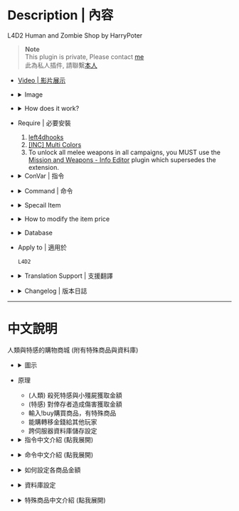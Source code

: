 # Description | 內容
L4D2 Human and Zombie Shop by HarryPoter

> __Note__ <br/>
This plugin is private, Please contact [me](https://github.com/fbef0102/Game-Private_Plugin#私人插件列表-private-plugins-list)<br/>
此為私人插件, 請聯繫[本人](https://github.com/fbef0102/Game-Private_Plugin#私人插件列表-private-plugins-list)

* [Video | 影片展示](https://youtu.be/LP0ALxlbaZE)

* <details><summary>Image</summary>

	<br/>![L4D2_Buy_Store_1](image/L4D2_Buy_Store_1.jpg)
	<br/>![L4D2_Buy_Store_2](image/L4D2_Buy_Store_2.jpg)
	<br/>![L4D2_Buy_Store_3](image/L4D2_Buy_Store_3.jpg)
	<br/>![L4D2_Buy_Store_4](image/L4D2_Buy_Store_4.jpg)
	<br/>![L4D2_Buy_Store_5](image/L4D2_Buy_Store_5.jpg)
</details>

* <details><summary>How does it work?</summary>

	* (Survivor) Killing zombies and infected to earn credits
	* (Infected) Doing Damage to survivors to earn credits
	* Type !buy in chatbox, buy anything you want
	* Save player's credits to server. (Database)
</details>

* Require | 必要安裝
	1. [left4dhooks](https://forums.alliedmods.net/showthread.php?t=321696)
	2. [[INC] Multi Colors](https://github.com/fbef0102/L4D1_2-Plugins/releases/tag/Multi-Colors)
	3. To unlock all melee weapons in all campaigns, you MUST use the [Mission and Weapons - Info Editor](https://forums.alliedmods.net/showthread.php?t=310586) plugin which supersedes the extension.

* <details><summary>ConVar | 指令</summary>

	* cfg/sourcemod/L4D2_Buy_Store.cfg
		```php
		// Numbers of real survivor and infected player require to active this plugin.
		sm_shop_player_require "4"

		// If 1, use CookiesCached to save player money. Otherwise, the moeny will not be saved if player leaves the server.
		sm_shop_CookiesCached_enable "1"

		// Giving money for killing a boomer
		sm_shop_boomkilled "10"

		// Giving money for killing a charger
		sm_shop_chargerkilled "30"

		// Giving money for killing a smoker
		sm_shop_smokerkilled "20"

		// Giving money for killing a hunter
		sm_shop_hunterkilled "20"

		// Giving money for killing a jockey
		sm_shop_jockeykilled "25"

		// Giving money for killing a spitter
		sm_shop_spitterkilled "10"

		// Giving one dollar money for hurting tank per X hp
		sm_shop_tank_hurt "40"

		// Giving money for killing a witch
		sm_shop_witchkilled "80"

		// Giving money for killing a zombie
		sm_shop_zombiekilled "1"

		// Giving money for healing people with kit
		sm_shop_heal_teammate "100"

		// Giving money for saving people with defibrillator
		sm_shop_defi_save "200"

		// Giving money for saving incapacitated people. (No Hanging from legde)
		sm_shop_help_teammate_save "30"

		// Giving money for incapacitating a survivor. (No Hanging from legde)
		sm_shop_infected_survivor_incap "30"

		// Giving money for killing a survivor.
		sm_shop_infected_survivor_killed "100"

		// If 1, decrease money if survivor friendly fire each other. (1 hp = 1 dollar)
		sm_shop_survivor_TK_enable "1"

		// Can not buy gas can in these maps, separate by commas (no spaces). (0=All maps, Empty = none).
		sm_shop_gascan_map_off "c1m4_atrium,c6m3_port,c14m2_lighthouse"

		// Can not buy cola in these maps, separate by commas (no spaces). (0=All maps, Empty = none).
		sm_shop_cola_map_off "c1m2_streets"

		// Max Air Jump Limit for survivor special item.
		sm_shop_special_max_jump_limit "3"

		// How long could "Infinite Ammo" state last for survivor special item.
		sm_shop_special_infinite_ammo_time "20"

		// Giving money to each alive survivor for mission accomplished award (non-final).
		sm_shop_stage_complete "400"

		// Giving money to each alive survivor for mission accomplished award (final).
		sm_shop_final_mission_complete "3000"

		// Giving money to each infected player for wiping out survivors.
		sm_shop_final_mission_lost "300"

		// If 1, Enable shop for infected.
		sm_shop_infected_enable "1"

		// Infected player must wait until survivors have left start safe area for at least X seconds to buy item. (0=Infected Shop available anytime)
		sm_shop_infected_wait_time "10"

		// Cold Down Time in seconds an infected player can not buy again after player buys item. (0=off).
		sm_shop_infected_cooltime_block "30.0"

		// Cold Down Time in seconds a survivor player can not buy again after player buys item. (0=off).
		sm_shop_survivor_cooltime_block "5.0"

		// How long could "Immune Everything" last for infected special item.
		sm_shop_special_immune_everything_time "10"

		// Tank limit on the field before infected can buy a tank. (0=Can't buy Tank)
		sm_shop_infected_tank_limit "1"

		// Witch limit on the field before infected can buy a witch. (0=Can't buy Witch)
		sm_shop_infected_witch_limit "4"

		// How far away from survivors an infected can buy and spawn witch.
		sm_shop_infected_witch_spawn_safety_range "1250"

		// Amount of seconds before a witch is kicked. (only remove witches bought by player in this plugin)
		sm_shop_infected_witch_lifespan "180"

		// How long could "Freeze-Infected" state last for survivor special item.
		sm_shop_special_freeze_time "20"

		// How long could "Gain Adrenaline Power" state last for survivor special item.
		sm_shop_special_adrenaline_time "20"

		// Maximum money limit. (Money saved when map change/leaving server)
		sm_shop_max_moeny_limit "32000"

		// How long could "Dead-Eyes" state last for survivor special item.
		sm_shop_special_dead_eyes_time "60"

		// Changes how 'You got credits by killing infected' Message displays. (0: Disable, 1:In chat, 2: In Hint Box, 3: In center text)
		sm_shop_kill_infected_announce_type "1"

		// Database to save money to.
		// empty = don't connect to database
		//  (MySQL & SQLite supported)
		sm_shop_database ""
		```
</details>

* <details><summary>Command | 命令</summary>

	* **shop and buy (Short name available)**
		```php
		say "b [item_name]"
		sm_shop [item_name]
		sm_buy [item_name]
		sm_b [item_name]
		sm_money [item_name]
		sm_purchase [item_name]
		sm_market [item_name]
		sm_item [item_name]
		sm_items [item_name]
		sm_credit [item_name]
		sm_credits [item_name]
		```

		* say "!buy" or "b" to open shop menu
		* say "!buy rifle_ak47" or "b rifle_ak47" to directly buy Ak47 weapon
		* **short command list**
			```php
			Weapon
			{
				"!buy pistol" 				-> Pistol
				"!buy pistol_magnum"		-> Magnum
				"!buy pumpshotgun"			-> Pumpshotgun
				"!buy shotgun_chrome"		-> Chrome Shotgun
				"!buy smg"					-> Smg
				"!buy smg_silenced"			-> Silenced Smg
				"!buy smg_mp5"				-> MP5
				"!buy rifle"				-> Rifle
				"!buy rifle_ak47"			-> AK47
				"!buy rifle_desert"			-> Desert Rifle
				"!buy rifle_sg552"			-> SG552
				"!buy shotgun_spas"			-> Spas Shotgun
				"!buy autoshotgun"			-> Autoshotgun
				"!buy hunting_rifle"		-> Hunting Rifle
				"!buy sniper_military"		-> Military Sniper
				"!buy sniper_scout"			-> SCOUT
				"!buy sniper_awp"			-> AWP
				"!buy rifle_m60"			-> M60 Machine Gun
				"!buy grenade_launcher"		-> Grenade Launcher
			}

			Melee
			{
				"!buy chainsaw"				-> Chainsaw
				"!buy baseball_bat"			-> Baseball Bat
				"!buy cricket_bat"			-> Cricket Bat
				"!buy crowbar"				-> Crowbar
				"!buy electric_guitar"		-> Electric Guitar
				"!buy fireaxe"				-> Fire Axe
				"!buy frying_pan"			-> Frying Pan
				"!buy katana"				-> Katana
				"!buy machete"				-> Machete
				"!buy tonfa"				-> Tonfa
				"!buy golfclub"				-> Golf Club
				"!buy knife"				-> Knife
				"!buy pitchfork"			-> Pitchfork
				"!buy shovel"				-> Shovel
			}

			Medic and Throwable
			{
				"!buy health_100"			-> Health+100
				"!buy defibrillator"		-> Defibrillator
				"!buy first_aid_kit"		-> First Aid Kit
				"!buy pain_pills"			-> Pain Pill
				"!buy adrenaline"			-> Adrenaline
				"!buy pipe_bomb"			-> Pipe Bomb
				"!buy molotov"				-> Molotov
				"!buy vomitjar"				-> Vomitjar
			}

			Other
			{
				"!buy ammo"								-> Ammo
				"!buy laser_sight"						-> Laser Sight
				"!buy incendiary_ammo"					-> Incendiary Ammo
				"!buy explosive_ammo"					-> Explosive Ammo
				"!buy weapon_upgradepack_incendiary"	-> Incendiary Pack
				"!buy weapon_upgradepack_explosive"		-> Explosive Pack
				"!buy propanetank"						-> Propane Tank
				"!buy oxygentank"						-> Oxygen Tank
				"!buy fireworkcrate"					-> Firework Crate
				"!buy gascan"							-> Gascan
				"!buy cola_bottles"						-> Cola Bottles
				"!buy gnome"							-> Gnome
			}

			Survivor Special
			{
				"!buy Fire"						-> Fire Yourself
				"!buy Boom"						-> Drop Pipebomb
				"!buy Adrenaline_Power"			-> Gain Adrenaline Power
				"!buy Revive"					-> Save Yorself
				"!buy Fire_Infeceted"			-> All Infected Gets On Fire
				"!buy Teleport"					-> Teleport to teammate
				"!buy Infinite_Ammo"			-> Infinite Ammo
				"!buy No_FF"					-> No Friendly Fire
				"!buy Dead_Eyes"				-> Dead-Eyes
				"!buy Kill_Commons"				-> Kill Commons
				"!buy Kill_Witches"				-> Kill Witches
				"!buy Heal_Survivors"			-> Heal Survivors
				"!buy Jump+1"					-> Jump+1
				"!buy Slay_Infected"			-> Slay Infected Attacker
				"!buy Respawn"					-> Respawn Alive
				"!buy Freeze_Infected"			-> Freeze-Infected
			}

			Infected Spawn
			{
				"!buy Suicide" 	-> Suicide
				"!buy Smoker" 	-> Smoker
				"!buy Boomer" 	-> Boomer
				"!buy Hunter" 	-> Hunter
				"!buy Spitter" 	-> Spitter
				"!buy Jockey" 	-> Jockey
				"!buy Charger" 	-> Charger
				"!buy Tank" 	-> Tank
			}

			Infected Special
			{
				"!buy Health" 	-> Full Health
				"!buy Teleport" -> Teleport to survivor
				"!buy Immune" 	-> Immune Everything
				"!buy Horde" 	-> Zombie Horde
				"!buy Witch" 	-> Witch
			}
			```

	* **repeat purchase item you bought last time**
		```php
		sm_repeatbuy
		sm_lastbuy
		```

	* **donate money to another player (Or use "Credits Transfer" in shop menu)**
		```php
		sm_pay <name> <money>
		sm_donate <name> <money>
		```

	* **See all players' or specific player's deposit**
		```php
		sm_inspectbank [name]
		sm_checkbank [name]
		sm_lookbank [name]
		sm_allbank [name]
		```

	* **Adm gives/reduces money (ADMFLAG_BAN)**
		```php
		sm_givemoney <name> <+-money>
		sm_givecredit <name> <+-money>
		```

	* **Adm removes player's all money (ADMFLAG_BAN)**
		```php
		sm_clearmoney <name>
		sm_deductmoney <name>
		```
</details>

* <details><summary>Specail Item</summary>

	* **Survivor Shop**
		* Fire
		<br/>Description: Do you feel annoying that you are surrounded by common infecteds?
		No need to throw molotov or use melee, create fire around you!!

		* Boom
		<br/>Description: Create the pipebomb from you and it is going to explode!!

		* Adrenaline_Power
		<br/>Description: Gain Adrenaline Power RIGHT NOW!! Move Faster and Save Faster

		* Revive
		<br/>Description: Save yourself when handing from ledge or incapacitated

		* Fire Infeceted
		<br/>Description: Tank throws a rock on the roof and smoker uses his tongue from nowhere, buy this item to burn them all!!

		* Teleport
		<br/>Description: Are you always alone and behind your team? Don't worry, buy this item to teleport back to your team.

		* Infinite Ammo
		<br/>Description: Just shoot the enemy and no need to reload your gun. Enjoy the fun

		* Dead Eyes
		<br/>Description: Special Infecteds always hide and seek, buy this item to see them all!!
		<br/>![Dead_Eyes](image/Dead_Eyes.jpg)
		
		* No Friendly Fire
		<br/>Description: Are you tired of stupid friendly fire ? You are gonna love this item.

		* Kill Commons
		<br/>Description: Hate zombies, hate horde? Kill them all

		* Kill Witches
		<br/>Description: No longer you hear witch crying!

		* Heal Survivors
		<br/>Description: Your teammates are all down, buy this item to bring your team back to fight again.. No Surrender !!!

		* Jump+1
		<br/>Description: Now you are super mario, jump and skip the path quickly.

		* Slay Infected Attacker
		<br/>Description: Smoker drags you, Hunter pounces you, Jockey rides on you, charger charges you, and you can't do anything. Now buy this item to slay the infected and be free again.

		* Respawn Alive
		<br/>Description: Dead person isn't a good survivor, activate spell card: Dead Reborn

		* Ice World
		<br/>Description: Freeze All Infected, they can't move and attack. The most powerful item :D
		<br/>![Ice_World](image/Ice_World.jpg)

	* **Infected Shop**
		* Full Health
		<br/>Description: You can have second chance.

		* Zombie Horde
		<br/>Description: Mob Incoming !!! Keep survivors busy.

		* Spawn Witch
		<br/>Description: Choose your location wisely and spawn a witch, survivors will feel very hard to complete the mission.
		<br/>![Spawn_Witch](image/Spawn_Witch.jpg)

		* Teleport
		<br/>Description: Do you want to attack immediately? Give survivors a surprise !

		* God Mode
		<br/>Description: Being immune every damage from survivors, they can't stumble you, they can't shove you. No one can stop you, You are THE GOD!
		<br/>![God_Mode](image/God_Mode.jpg)
</details>

* <details><summary>How to modify the item price</summary>

	* Modify ```data/L4D2_Buy_Store.cfg```
</details>

* <details><summary>Database</summary>

	* Choose one of the following method to save money
		1. ```sm_shop_CookiesCached_enable "1"```, this uses CookiesCached to save player money
		2. if you want to cross server database, set ```sm_shop_database "shop"``` and set *sourcemod\configs\databases.cfg*
			```php
			"shop"
			{
				"driver"			"default"
				"host"				"x.x.x.x"
				"database"			"yourdatabase"
				"user"				"youruser"
				"pass"				"yourpass"
				"port"				"yourport"
			}
			```
</details>

* Apply to | 適用於
	```
	L4D2
	```

* <details><summary>Translation Support | 支援翻譯</summary>

	```
	English
	繁體中文
	简体中文
	Spanish
	Russian
	Portuguese
	Dutch
	```
</details>

* <details><summary>Changelog | 版本日誌</summary>

	* v5.2 (2023-11-7)
		* Add repeat buy in survivor meanu and infected menu
		* Add data file, more convenient to edit item price

	* v5.1 (2023-4-28)
		* Optimize Code

	* v5.0 (2022-11-15)
		* Add short buy commands, directly buy item.
		* Repeat purchase item you bought last time.
		* Add Survivor/Infected Special items
		* Support Database
		* Points Transfer
		
	* v4.6
		* [Old Version](https://github.com/fbef0102/L4D2-Plugins/tree/master/L4D2_Buy_Store)
</details>

- - - -
# 中文說明
人類與特感的購物商城 (附有特殊商品與資料庫)

* <details><summary>圖示</summary>

	<br/>![zho/L4D2_Buy_Store_1](image/zho/L4D2_Buy_Store_1.jpg)
	<br/>![zho/L4D2_Buy_Store_2](image/zho/L4D2_Buy_Store_2.jpg)
	<br/>![zho/L4D2_Buy_Store_3](image/zho/L4D2_Buy_Store_3.jpg)
	<br/>![zho/L4D2_Buy_Store_4](image/zho/L4D2_Buy_Store_4.jpg)
	<br/>![zho/L4D2_Buy_Store_5](image/zho/L4D2_Buy_Store_5.jpg)
</details>

* 原理
	* (人類) 殺死特感與小殭屍獲取金額
	* (特感) 對倖存者造成傷害獲取金額
	* 輸入!buy購買商品，有特殊商品
	* 能購轉移金錢給其他玩家
	* 跨伺服器資料庫儲存設定

* <details><summary>指令中文介紹 (點我展開)</summary>

	* cfg/sourcemod/L4D2_Buy_Store.cfg
		```php
		// 倖存者與特感隊伍必須有至少4位以上的真人玩家才會啟動插件
		sm_shop_player_require "4"

		// 為1時，使用 CookiesCached 儲存玩家金錢. 意思是說，下次開服時，玩家依然保留上次遊玩的金額
		sm_shop_CookiesCached_enable "1"

		// 殺死 Boomer 獲得的金額
		sm_shop_boomkilled "10"

		// 殺死 Charger 獲得的金額
		sm_shop_chargerkilled "30"

		// 殺死 Smoker 獲得的金額
		sm_shop_smokerkilled "20"

		// 殺死 Hunter 獲得的金額
		sm_shop_hunterkilled "20"

		// 殺死 Jockey 獲得的金額
		sm_shop_jockeykilled "25"

		// 殺死 Spitter 獲得的金額
		sm_shop_spitterkilled "10"

		// 每對Tank造成40滴傷害，獲得一元
		sm_shop_tank_hurt "40"

		// 殺死 Witch 獲得的金額
		sm_shop_witchkilled "80"

		// 殺死 普通感染者 獲得的金額
		sm_shop_zombiekilled "1"

		// 使用治療包療隊友 獲得的金額
		sm_shop_heal_teammate "100"

		// 電擊器復活隊友 獲得的金額
		sm_shop_defi_save "200"

		// 拯救倒地的隊友(掛邊不算) 獲得的金額
		sm_shop_help_teammate_save "30"

		// 使倖存者倒地的特感玩家(掛邊不算) 獲得的金額
		sm_shop_infected_survivor_incap "30"

		// 殺死倖存者的特感玩家(掛邊不算) 獲得的金額
		sm_shop_infected_survivor_killed "100"

		// 為1時，友傷會扣除金錢 (1hp = 1元)
		sm_shop_survivor_TK_enable "1"

		// 不能在這些地圖上購買汽油桶 (無空白). (0=全部地圖，留白=無)
		sm_shop_gascan_map_off "c1m4_atrium,c6m3_port,c14m2_lighthouse"

		// 不能在這些地圖上購買可樂瓶 (無空白). (0=全部地圖，留白=無)
		sm_shop_cola_map_off "c1m2_streets"

		// (倖存者特殊商品) "超級瑪利歐 跳躍+1" 最大跳躍數
		sm_shop_special_max_jump_limit "3"

		// (倖存者特殊商品) "無限子彈" 效果時間
		sm_shop_special_infinite_ammo_time "20"

		// 過關進入安全室時，活著的倖存者獲得的金額 (非救援關卡).
		sm_shop_stage_complete "400"

		// 破完地圖上救援載具時，活著的倖存者獲得的金額 (救援關卡).
		sm_shop_final_mission_complete "3000"

		// 滅團之後倖存者扣除的金額
		// 滅團之後特感玩家獲得的金額
		sm_shop_final_mission_lost "300"

		// 為1時，特感也能購買商品
		sm_shop_infected_enable "1"

		// 特感玩家必須等人類至少出門安全區域10秒後才能購買商品 (0=特感可以在任意時間點購買)
		sm_shop_infected_wait_time "10"

		// 特感玩家再次購買商品的冷卻時間 (0=無冷卻時間).
		sm_shop_infected_cooltime_block "30.0"

		// 倖存者再次購買商品的冷卻時間 (0=無冷卻時間).
		sm_shop_survivor_cooltime_block "5.0"

		// (特感特殊商品) "God 上帝模式" 效果時間
		sm_shop_special_immune_everything_time "10"

		// 場上的Tank數量達到此限制時，特感不能購買Tank生成 (0=無法購買Tank)
		sm_shop_infected_tank_limit "1"

		// (特感特殊商品) 場上的Witch數量達到此限制時，特感不能購買Witch生成 (0=無法購買Witch)
		sm_shop_infected_witch_limit "4"

		// (特感特殊商品) 特感玩家必須離倖存者多遠才能購買 Witch生成
		sm_shop_infected_witch_spawn_safety_range "1250"

		// 特感玩家購買的Witch在180秒後將被移除
		sm_shop_infected_witch_lifespan "180"

		// (倖存者特殊商品) "冰凍世界" 效果時間
		sm_shop_special_freeze_time "20"

		// (倖存者特殊商品) "注射興奮劑" 效果時間
		sm_shop_special_adrenaline_time "20"

		// 最大能儲存的金額
		sm_shop_max_moeny_limit "32000"

		// (倖存者特殊商品) "心靈透視" 效果時間
		sm_shop_special_dead_eyes_time "60"

		// "你殺死XXX獲得XX元" 提示該如何顯示. (0: 不提示, 1: 聊天框, 2: 黑底白字框, 3: 螢幕正中間)
		sm_shop_kill_infected_announce_type "1"

		// 資料庫設定
		// 留白 = 不使用資料庫
		// (支援 MySQL & SQLite)
		sm_shop_database ""
		```
</details>

* <details><summary>命令中文介紹 (點我展開)</summary>

	* **購物商城**
		```php
		say "b [item_name]"
		sm_shop [item_name]
		sm_buy [item_name]
		sm_b [item_name]
		sm_money [item_name]
		sm_purchase [item_name]
		sm_market [item_name]
		sm_item [item_name]
		sm_items [item_name]
		sm_credit [item_name]
		sm_credits [item_name]
		```

		* 聊天視窗打 !buy 或 b 開啟商城列表
		* 聊天視窗打 !buy rifle_ak47 或 b rifle_ak47 直接購買AK47槍
		* **購物短名列表**
			```php
			快速購買武器
			{
				"!buy pistol" 				-> 手槍
				"!buy pistol_magnum"		-> 沙漠之鷹
				"!buy pumpshotgun"			-> 木製霰彈槍
				"!buy shotgun_chrome"		-> 鐵製霰彈槍
				"!buy smg"					-> 機槍
				"!buy smg_silenced"			-> 消音機槍
				"!buy smg_mp5"				-> MP5衝鋒槍
				"!buy rifle"				-> 步槍
				"!buy rifle_ak47"			-> AK47
				"!buy rifle_desert"			-> 三連發步槍
				"!buy rifle_sg552"			-> SG552步槍
				"!buy shotgun_spas"			-> 戰鬥霰彈槍
				"!buy autoshotgun"			-> 連發霰彈槍
				"!buy hunting_rifle"		-> 獵槍
				"!buy sniper_military"		-> 軍用狙擊槍
				"!buy sniper_scout"			-> SCOUT狙擊槍
				"!buy sniper_awp"			-> AWP
				"!buy rifle_m60"			-> 殲滅者 M60
				"!buy grenade_launcher"		-> 榴彈發射器
			}

			快速購買近戰武器
			{
				"!buy chainsaw"				-> 奪魂鋸
				"!buy baseball_bat"			-> 球棒
				"!buy cricket_bat"			-> 板球拍
				"!buy crowbar"				-> 鐵撬
				"!buy electric_guitar"		-> 電吉他
				"!buy fireaxe"				-> 斧頭
				"!buy frying_pan"			-> 平底鍋
				"!buy katana"				-> 武士刀
				"!buy machete"				-> 開山刀
				"!buy tonfa"				-> 警棍
				"!buy golfclub"				-> 高爾夫球棒
				"!buy knife"				-> 小刀
				"!buy pitchfork"			-> 草叉
				"!buy shovel"				-> 鐵鏟
			}

			快速購買醫療與投擲物品
			{
				"!buy health_100"			-> 生命值+100
				"!buy defibrillator"		-> 電擊器
				"!buy first_aid_kit"		-> 治療包
				"!buy pain_pills"			-> 止痛藥丸
				"!buy adrenaline"			-> 腎上腺素
				"!buy pipe_bomb"			-> 土製炸彈
				"!buy molotov"				-> 火瓶
				"!buy vomitjar"				-> 膽汁
			}

			快速購買其他物品
			{
				"!buy ammo"								-> 彈藥補給
				"!buy laser_sight"						-> 雷射裝置
				"!buy incendiary_ammo"					-> 火焰子彈
				"!buy explosive_ammo"					-> 高爆子彈
				"!buy weapon_upgradepack_incendiary"	-> 火焰包
				"!buy weapon_upgradepack_explosive"		-> 高爆彈
				"!buy propanetank"						-> 瓦斯桶
				"!buy oxygentank"						-> 氧氣罐
				"!buy fireworkcrate"					-> 煙火盒
				"!buy gascan"							-> 汽油
				"!buy cola_bottles"						-> 可樂瓶
				"!buy gnome"							-> 精靈小矮人
			}

			快速購買人類特殊物品
			{
				"!buy Fire"						-> 振火神通
				"!buy Boom"						-> 爆爆王
				"!buy Adrenaline_Power"			-> 注射興奮劑
				"!buy Revive"					-> 拯救自己
				"!buy Fire_Infeceted"			-> 炎之呼吸
				"!buy Teleport"					-> 飛雷神之術
				"!buy Infinite_Ammo"			-> 無限子彈
				"!buy No_FF"					-> 不會造成與受到友傷
				"!buy Dead_Eyes"				-> 心靈透視
				"!buy Kill_Commons"				-> 殺死所有普通殭屍
				"!buy Kill_Witches"				-> 殺死所有Witch
				"!buy Heal_Survivors"			-> 團隊治癒+100
				"!buy Jump+1"					-> 超級瑪利歐
				"!buy Slay_Infected"			-> 處死攻擊你的特感
				"!buy Respawn"					-> 魔法卡: 死者甦醒
				"!buy Freeze_Infected"			-> 冰凍世界
			}

			快速購買特感種類
			{
				"!buy Suicide" 	-> 自殺
				"!buy Smoker" 	-> Smoker
				"!buy Boomer" 	-> Boomer
				"!buy Hunter" 	-> Hunter
				"!buy Spitter" 	-> Spitter
				"!buy Jockey" 	-> Jockey
				"!buy Charger" 	-> Charger
				"!buy Tank" 	-> Tank
			}

			快速購買特感特殊物品
			{
				"!buy Health" 	-> 滿血恢復
				"!buy Teleport" -> 異時空傳送門
				"!buy Immune" 	-> God 上帝模式
				"!buy Horde" 	-> 屍潮降臨
				"!buy Witch" 	-> 召喚Witch
			}
			```

	* **重複購買上次的商品**
		```php
		sm_repeatbuy
		sm_lastbuy
		```

	* **捐贈金額給其他人 (或在商城列表使用"金錢轉移")**
		```php
		sm_pay <name> <money>
		sm_donate <name> <money>
		```

	* **查看所有玩家的銀行儲值**
		```php
		sm_inspectbank [name]
		sm_checkbank [name]
		sm_lookbank [name]
		sm_allbank [name]
		```

	* **管理員打錢 (權限：ADMFLAG_BAN)**
		```php
		sm_givemoney <name> <+-money>
		sm_givecredit <name> <+-money>
		```

	* **管理員沒收玩家的金錢 (權限：ADMFLAG_BAN)**
		```php
		sm_clearmoney <name>
		sm_deductmoney <name>
		```
</details>

* <details><summary>如何設定各商品金額</summary>

	* 修改文件 ```data/L4D2_Buy_Store.cfg```
</details>

* <details><summary>資料庫設定</summary>

	* 以下方法二選一
		1. 使用指令 ```sm_shop_CookiesCached_enable "1"``` 能幫玩家儲值金額到本地伺服器上
		2. 跨伺服器儲值金額，設定 ```sm_shop_database "shop"```，然後設定文件 *sourcemod\configs\databases.cfg*
			```php
			"shop"
			{
				"driver"			"default"
				"host"				"x.x.x.x"
				"database"			"yourdatabase"
				"user"				"youruser"
				"pass"				"yourpass"
				"port"				"yourport"
			}
			```
</details>

* <details><summary>特殊商品中文介紹 (點我展開)</summary>

	* **人類商品**
		* 振火神通
		<br/>說明: 原地著火

		* 爆爆王
		<br/>說明: 創造一顆即將要爆炸的土製炸彈

		* 注射興奮劑 (短暫時間)
		<br/>說明: 直接獲得腎上腺素效果

		* 拯救自己
		<br/>說明: 掛邊或倒地時自救

		* 炎之呼吸
		<br/>說明: 所有特感著火

		* 飛雷神之術
		<br/>說明: 傳送到附近的隊友身上

		* 無限子彈 (短暫時間)

		* 心靈透視
		<br/>說明: 直接看到特感與小殭屍位置
		<br/>![Dead_Eyes](image/Dead_Eyes.jpg)
		
		* 不會造成與受到友傷 (當前回合)

		* 殺死所有普通殭屍

		* 殺死所有Witch

		* 團隊治癒+100

		* 超級瑪利歐 跳躍+1 (當前回合)
		<br/>說明: 空中二段跳

		* 處死攻擊你的特感

		* 魔法卡: 死者甦醒
		<br/>說明: 從死亡狀態直接復活

		* 冰凍世界 (短暫時間)
		<br/>說明: 凍結所有特感，所有特感均不能移動與攻擊
		<br/>![Ice_World](image/Ice_World.jpg)

	* **特感商品**
		* 滿血恢復

		* 屍潮降臨

		* 召喚Witch (在你的位置上)
		<br/>![Spawn_Witch](image/Spawn_Witch.jpg)

		* 異時空傳送門
		<br/>說明: 直接傳送到人類身上

		* God 上帝模式 (短暫時間)
		<br/>說明: 不會被震暈、不會被推開、不會受傷，無人能擋
		<br/>![God_Mode](image/God_Mode.jpg)
</details>




